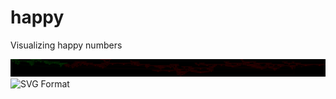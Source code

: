 # happy
Visualizing happy numbers

![A graph](https://github.com/aaronferrucci/happy/blob/master/happy.png)
![SVG Format](https://github.com/aaronferrucci/happy/blob/master/happy.svg)
